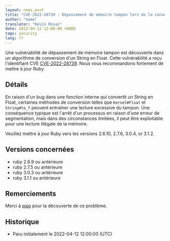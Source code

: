 ```yaml
---
layout: news_post
title: "CVE-2022-28739 : Dépassement de mémoire tampon lors de la conversion d'un String en Float"
author: "mame"
translator: "Kevin Rosaz"
date: 2022-04-12 12:00:00 +0000
tags: security
lang: fr
---
```


Une vulnérabilité de dépassement de mémoire tampon est découverte dans un algorithme de conversion d'un String en Float.
Cette vulnérabilité a reçu l'identifiant CVE [CVE-2022-28739](https://nvd.nist.gov/vuln/detail/CVE-2022-28739).
Nous vous recommandons fortement de mettre à jour Ruby.

## Détails

En raison d'un bug dans une fonction interne qui convertit un String en Float, certaines méthodes de conversion telles que `Kernel#Float` et `String#to_f` peuvent entraîner une lecture excessive du tampon. Une conséquence typique est l'arrêt d'un processus en raison d'une erreur de segmentation, mais dans des circonstances limitées, il peut être exploitable pour une lecture illégale de la mémoire.

Veuillez mettre à jour Ruby vers les versions 2.6.10, 2.7.6, 3.0.4, or 3.1.2.

## Versions concernées

* ruby 2.6.9 ou antérieure
* ruby 2.7.5 ou antérieure
* ruby 3.0.3 ou antérieure
* ruby 3.1.1 ou antérieure

## Remerciements

Merci à [piao](https://hackerone.com/piao?type=user) pour la découverte de ce problème.

## Historique

* Paru initialement le 2022-04-12 12:00:00 (UTC)

